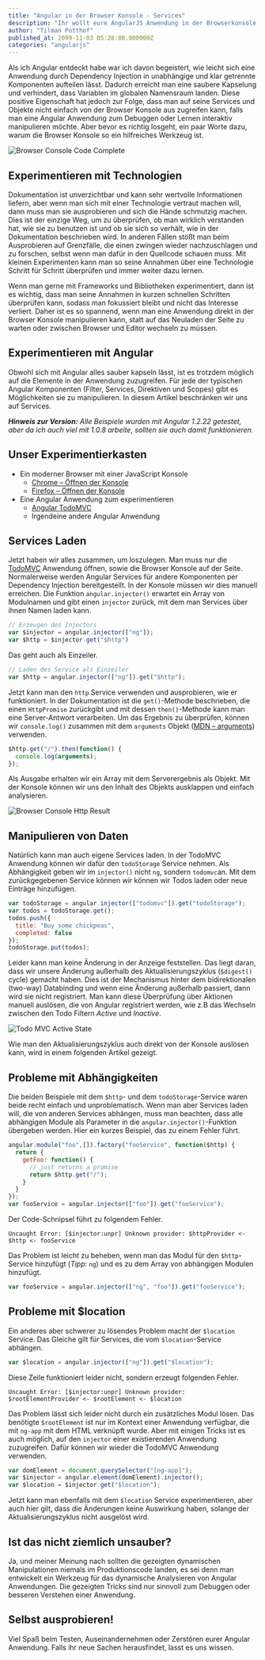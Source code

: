 ```yaml
---
title: "Angular in der Browser Konsole - Services"
description: "Ihr wollt eure AngularJS Anwendung in der Browserkonsole analysieren und auf Services zugreifen? Dieser Artikel zeigt, wie ihr mit dem $injector an die Services kommt."
author: "Tilman Potthof"
published_at: 2099-11-03 05:28:00.000000Z
categories: "angularjs"
---
```


Als ich Angular entdeckt habe war ich davon begeistert, wie leicht sich eine Anwendung durch Dependency Injection in unabhängige und klar getrennte Komponenten aufteilen lässt.
Dadurch erreicht man eine saubere Kapselung und verhindert, dass Variablen im globalen Namensraum landen.
Diese positive Eigenschaft hat jedoch zur Folge, dass man auf seine Services und Objekte nicht einfach von der Browser Konsole aus zugreifen kann, falls man eine Angular Anwendung zum Debuggen oder Lernen interaktiv manipulieren möchte.
Aber bevor es richtig losgeht, ein paar Worte dazu, warum die Browser Konsole so ein hilfreiches Werkzeug ist.

![Browser Console Code Complete](/artikel/angularjs-access-services-via-console/browser-console-angular-code-complete-1024x550.png)

## Experimentieren mit Technologien

Dokumentation ist unverzichtbar und kann sehr wertvolle Informationen liefern, aber wenn man sich mit einer Technologie vertraut machen will, dann muss man sie ausprobieren und sich die Hände schmutzig machen.
Dies ist der einzige Weg, um zu überprüfen, ob man wirklich verstanden hat, wie sie zu benutzen ist und ob sie sich so verhält, wie in der Dokumentation beschrieben wird.
In anderen Fällen stößt man beim Ausprobieren auf Grenzfälle, die einen zwingen wieder nachzuschlagen und zu forschen, selbst wenn man dafür in den Quellcode schauen muss.
Mit kleinen Experimenten kann man so seine Annahmen über eine Technologie Schritt für Schritt überprüfen und immer weiter dazu lernen.

Wenn man gerne mit Frameworks und Bibliotheken experimentiert, dann ist es wichtig, dass man seine Annahmen in kurzen schnellen Schritten überprüfen kann, sodass man fokussiert bleibt und nicht das Interesse verliert.
Daher ist es so spannend, wenn man eine Anwendung direkt in der Browser Konsole manipulieren kann, statt auf das Neuladen der Seite zu warten oder zwischen Browser und Editor wechseln zu müssen.

## Experimentieren mit Angular

Obwohl sich mit Angular alles sauber kapseln lässt, ist es trotzdem möglich auf die Elemente in der Anwendung zuzugreifen.
Für jede der typischen Angular Komponenten (Filter, Services, Direktiven und Scopes) gibt es Möglichkeiten sie zu manipulieren.
In diesem Artikel beschränken wir uns auf Services.

***Hinweis zur Version:*** *Alle Beispiele wurden mit Angular 1.2.22 getestet, aber da ich auch viel mit 1.0.8 arbeite, sollten sie auch damit funktionieren.*

## Unser Experimentierkasten

* Ein moderner Browser mit einer JavaScript Konsole
   * [Chrome – Öffnen der Konsole](https://developers.google.com/web/tools/chrome-devtools/console/#opening-the-console)
   * [Firefox – Öffnen der Konsole](https://developer.mozilla.org/en-US/docs/Tools/Web_Console#Opening_the_Web_Console)
* Eine Angular Anwendung zum experimentieren
   * [Angular TodoMVC](http://todomvc.com/examples/angularjs/#/)
   * Irgendeine andere Angular Anwendung

## Services Laden

Jetzt haben wir alles zusammen, um loszulegen.
Man muss nur die [TodoMVC](http://todomvc.com/examples/angularjs/#/) Anwendung öffnen, sowie die Browser Konsole auf der Seite.
Normalerweise werden Angular Services für andere Komponenten per Dependency Injection bereitgestellt.
In der Konsole müssen wir dies manuell erreichen.
Die Funktion `angular.injector()` erwartet ein Array von Modulnamen und gibt einen `injector` zurück, mit dem man Services über ihnen Namen laden kann.

```javascript
// Erzeugen des Injectors
var $injector = angular.injector(["ng"]);
var $http = $injector.get("$http")
```

Das geht auch als Einzeiler.

```javascript
// Laden des Service als Einzeiler
var $http = angular.injector(["ng"]).get("$http");
```

Jetzt kann man den `http` Service verwenden und ausprobieren, wie er funktioniert.
In der Dokumentation ist die `get()`-Methode beschrieben, die einen `HttpPromise` zurückgibt und mit dessen `then()`-Methode kann man eine Server-Antwort verarbeiten.
Um das Ergebnis zu überprüfen, können wir `console.log()` zusammen mit dem `arguments` Objekt ([MDN – arguments](https://developer.mozilla.org/en-US/docs/Web/JavaScript/Reference/Functions/arguments)) verwenden.

```javascript
$http.get("/").then(function() {
  console.log(arguments);
});
```

Als Ausgabe erhalten wir ein Array mit dem Serverergebnis als Objekt.
Mit der Konsole können wir uns den Inhalt des Objekts ausklappen und einfach analysieren.

![Browser Console Http Result](/artikel/angularjs-access-services-via-console/browser-console-http-result-1024x435.png)


## Manipulieren von Daten

Natürlich kann man auch eigene Services laden. In der TodoMVC Anwendung können wir dafür den `todoStorage` Service nehmen. Als Abhängigkeit geben wir im `injector()` nicht `ng`, sondern `todomvc`an. Mit dem zurückgegebenen Service können wir können wir Todos laden oder neue Einträge hinzufügen.

```javascript
var todoStorage = angular.injector(["todomvc"]).get("todoStorage");
var todos = todoStorage.get();
todos.push({
  title: "Buy some chickpeas",
  completed: false
});
todoStorage.put(todos);
```

Leider kann man keine Änderung in der Anzeige feststellen.
Das liegt daran, dass wir unsere Änderung außerhalb des Aktualisierungszyklus (`$digest()` cycle) gemacht haben.
Dies ist der Mechanismus hinter dem bidirektionalen (two-way) Databinding und wenn eine Änderung außerhalb passiert, dann wird sie nicht registriert.
Man kann diese Überprüfung über Aktionen manuell auslösen, die von Angular registriert werden, wie z.B das Wechseln zwischen den Todo Filtern *Active* und *Inactive*.

![Todo MVC Active State](/artikel/angularjs-access-services-via-console/todo-mvc-active-state-1024x377.png)

Wie man den Aktualisierungszyklus auch direkt von der Konsole auslösen kann, wird in einem folgenden Artikel gezeigt.


## Probleme mit Abhängigkeiten

Die beiden Beispiele mit dem `$http`- und dem `todoStorage`-Service waren beide recht einfach und unproblematisch. Wenn man aber Services laden will, die von anderen Services abhängen, muss man beachten, dass alle abhängigen Module als Parameter in die `angular.injector()`-Funktion übergeben werden. Hier ein kurzes Beispiel, das zu einem Fehler führt.

```javascript
angular.module("foo",[]).factory("fooService", function($http) {
  return {
    getFoo: function() {
      // just returns a promise
      return $http.get("/");
    }
  }
});
var fooService = angular.injector(["foo"]).get("fooService");
```

Der Code-Schnipsel führt zu folgendem Fehler.

`Uncaught Error: [$injector:unpr] Unknown provider: $httpProvider <- $http <- fooService`

Das Problem ist leicht zu beheben, wenn man das Modul für den `$http`-Service hinzufügt (*Tipp*: `ng`) und es zu dem Array von abhängigen Modulen hinzufügt.

```javascript
var fooService = angular.injector(["ng", "foo"]).get("fooService");
```

## Probleme mit $location

Ein anderes aber schwerer zu lösendes Problem macht der `$location` Service. Das Gleiche gilt für Services, die vom `$location`-Service abhängen.

```javascript
var $location = angular.injector(["ng"]).get("$location");
```

Diese Zeile funktioniert leider nicht, sondern erzeugt folgenden Fehler.

`Uncaught Error: [$injector:unpr] Unknown provider: $rootElementProvider <- $rootElement <- $location`

Das Problem lässt sich leider nicht durch ein zusätzliches Modul lösen. Das benötigte `$rootElement` ist nur im Kontext einer Anwendung verfügbar, die mit `ng-app` mit dem HTML verknüpft wurde. Aber mit einigen Tricks ist es auch möglich, auf den `injector` einer existierenden Anwendung zuzugreifen. Dafür können wir wieder die TodoMVC Anwendung verwenden.

```javascript
var domElement = document.querySelector("[ng-app]");
var $injector = angular.element(domElement).injector();
var $location = $injector.get("$location");
```

Jetzt kann man ebenfalls mit dem `$location` Service experimentieren, aber auch hier gilt, dass die Änderungen keine Auswirkung haben, solange der Aktualisierungszyklus nicht ausgelöst wird.

## Ist das nicht ziemlich unsauber?

Ja, und meiner Meinung nach sollten die gezeigten dynamischen Manipulationen niemals im Produktionscode landen, es sei denn man entwickelt ein Werkzeug für das dynamische Analysieren von Angular Anwendungen. Die gezeigten Tricks sind nur sinnvoll zum Debuggen oder besseren Verstehen einer Anwendung.

## Selbst ausprobieren!

Viel Spaß beim Testen, Auseinandernehmen oder Zerstören eurer Angular Anwendung. Falls ihr neue Sachen herausfindet, lasst es uns wissen.
